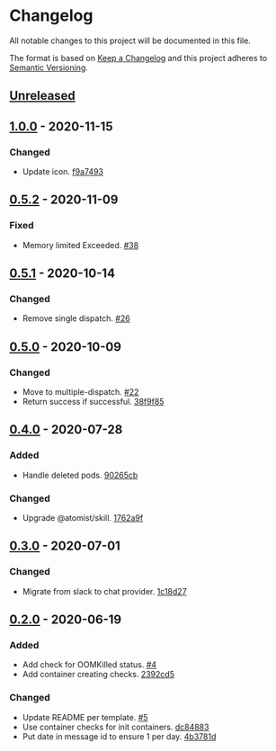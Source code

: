 # Changelog

All notable changes to this project will be documented in this file.

The format is based on [Keep a Changelog](http://keepachangelog.com/)
and this project adheres to [Semantic Versioning](http://semver.org/).

## [Unreleased](https://github.com/atomist-skills/kubernetes-pod-health-skill/compare/1.0.0...HEAD)

## [1.0.0](https://github.com/atomist-skills/kubernetes-pod-health-skill/compare/0.5.2...1.0.0) - 2020-11-15

### Changed

-   Update icon. [f9a7493](https://github.com/atomist-skills/kubernetes-pod-health-skill/commit/f9a7493f0cf5b36a032fec120b330e4c61ca923f)

## [0.5.2](https://github.com/atomist-skills/kubernetes-pod-health-skill/compare/0.5.1...0.5.2) - 2020-11-09

### Fixed

-   Memory limited Exceeded. [#38](https://github.com/atomist-skills/kubernetes-pod-health-skill/issues/38)

## [0.5.1](https://github.com/atomist-skills/kubernetes-pod-health-skill/compare/0.5.0...0.5.1) - 2020-10-14

### Changed

-   Remove single dispatch. [#26](https://github.com/atomist-skills/kubernetes-pod-health-skill/issues/26)

## [0.5.0](https://github.com/atomist-skills/kubernetes-pod-health-skill/compare/0.4.0...0.5.0) - 2020-10-09

### Changed

-   Move to multiple-dispatch. [#22](https://github.com/atomist-skills/kubernetes-pod-health-skill/issues/22)
-   Return success if successful. [38f9f85](https://github.com/atomist-skills/kubernetes-pod-health-skill/commit/38f9f854947a27886f8ce6889fb48081ea1fc698)

## [0.4.0](https://github.com/atomist-skills/kubernetes-pod-health-skill/compare/0.3.0...0.4.0) - 2020-07-28

### Added

-   Handle deleted pods. [90265cb](https://github.com/atomist-skills/kubernetes-pod-health-skill/commit/90265cb195cfc1cb828403f379a79c734a7854e1)

### Changed

-   Upgrade @atomist/skill. [1762a9f](https://github.com/atomist-skills/kubernetes-pod-health-skill/commit/1762a9f8862658b6ee87c84c2b896dbf9f4272fb)

## [0.3.0](https://github.com/atomist-skills/kubernetes-pod-health-skill/compare/0.2.0...0.3.0) - 2020-07-01

### Changed

-   Migrate from slack to chat provider. [1c18d27](https://github.com/atomist-skills/kubernetes-pod-health-skill/commit/1c18d2734f3fad089fac570fcc68566f71709c15)

## [0.2.0](https://github.com/atomist-skills/kubernetes-pod-health-skill/tree/0.2.0) - 2020-06-19

### Added

-   Add check for OOMKilled status. [#4](https://github.com/atomist-skills/kubernetes-pod-health-skill/issues/4)
-   Add container creating checks. [2392cd5](https://github.com/atomist-skills/kubernetes-pod-health-skill/commit/2392cd5497dc8e5148b7b94bd56c9286402b3a02)

### Changed

-   Update README per template. [#5](https://github.com/atomist-skills/kubernetes-pod-health-skill/issues/5)
-   Use container checks for init containers. [dc84883](https://github.com/atomist-skills/kubernetes-pod-health-skill/commit/dc848832b122452cd4008331d0ac2dd843a58bac)
-   Put date in message id to ensure 1 per day. [4b3781d](https://github.com/atomist-skills/kubernetes-pod-health-skill/commit/4b3781d9fa72eb653098f5b742687e0c911ba3a9)
